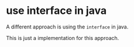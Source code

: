 # use interface in java

A different approach is using the `interface` in java.

This is just a implementation for this approach.